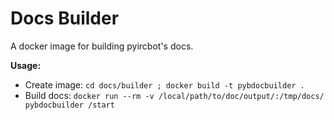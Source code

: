 Docs Builder
============

A docker image for building pyircbot's docs.

**Usage:**

* Create image: `cd docs/builder ; docker build -t pybdocbuilder .`
* Build docs: `docker run --rm -v /local/path/to/doc/output/:/tmp/docs/ pybdocbuilder /start`
